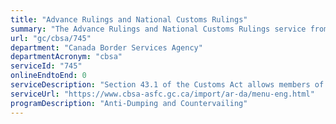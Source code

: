 ```yaml
---
title: "Advance Rulings and National Customs Rulings"
summary: "The Advance Rulings and National Customs Rulings service from Canada Border Services Agency is not available end-to-end online, according to the GC Service Inventory."
url: "gc/cbsa/745"
department: "Canada Border Services Agency"
departmentAcronym: "cbsa"
serviceId: "745"
onlineEndtoEnd: 0
serviceDescription: "Section 43.1 of the Customs Act allows members of the trading community to request a binding ruling from the CBSA on the Free Trade Agreement (FTA) Origin, Tariff Classification, or Marking of goods imported from a North American Free Trade Agreement (NAFTA) country in advance of the importation of goods. The CBSA also issues NCRs for valuation purposes, for non-FTA origin goods and marking of goods imported from non-NAFTA countries. These services provide the importing trade community with a measure of predictability and certainty as to how goods are to be accounted for with the CBSA."
serviceUrl: "https://www.cbsa-asfc.gc.ca/import/ar-da/menu-eng.html"
programDescription: "Anti-Dumping and Countervailing"
---
```

